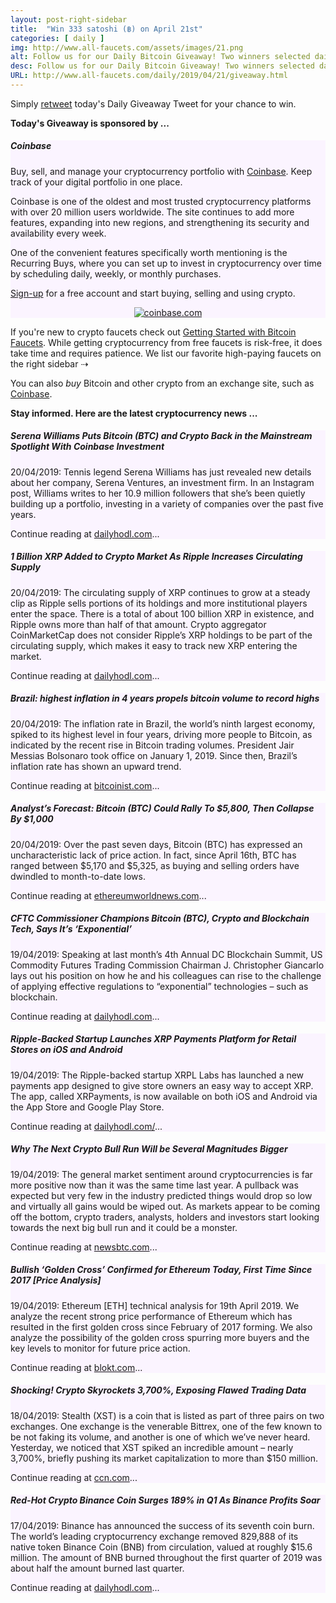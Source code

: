 ```yaml
---
layout: post-right-sidebar
title:  "Win 333 satoshi (฿) on April 21st"
categories: [ daily ]
img: http://www.all-faucets.com/assets/images/21.png
alt: Follow us for our Daily Bitcoin Giveaway! Two winners selected daily!
desc: Follow us for our Daily Bitcoin Giveaway! Two winners selected daily!
URL: http://www.all-faucets.com/daily/2019/04/21/giveaway.html
---
```


Simply <a href="https://twitter.com/intent/user?screen_name=CryptoPayoff" target="_blank">retweet</a> today's Daily Giveaway Tweet for your chance to win.

<b>Today's Giveaway is sponsored by ...</b>

<div class="sidebar-section" style="background-color:#fbf4ff">
     <h5><span>Coinbase</span></h5>
     Buy, sell, and manage your cryptocurrency portfolio with <a href="http://bit.ly/www-coinbase" target="_blank">Coinbase</a>. Keep track of your digital portfolio in one place.
		 <p> </p>
		 Coinbase is one of the oldest and most trusted cryptocurrency platforms
		 with over 20 million users worldwide. The site continues to add more features, expanding into new regions, and strengthening its security and availability every week.
		 <p> </p>
		 One of the convenient features specifically worth mentioning is the Recurring Buys, where you can set up to invest in cryptocurrency
		 over time by scheduling daily, weekly, or monthly purchases.
 		 <p> </p>
		 <a href="http://bit.ly/www-coinbase" target="_blank">Sign-up</a> for a free account and start buying, selling and using crypto.
		 <p> </p>
		 <center><a href="http://bit.ly/www-coinbase" target="_blank"><img src="http://www.all-faucets.com/assets/images/coinbase.com-ad.gif" alt="coinbase.com"/></a></center>
</div>

If you're new to crypto faucets check out <a href="http://www.all-faucets.com/start.html">Getting Started with Bitcoin Faucets</a>. While getting cryptocurrency from free faucets is risk-free, it does take time and requires patience. We list our favorite high-paying faucets on the right sidebar ⇢

You can also <i>buy</i> Bitcoin and other crypto from an exchange site, such as <a href="http://bit.ly/www-coinbase" target="_blank">Coinbase</a>.

<b>Stay informed. Here are the latest cryptocurrency news ...</b>

<div class="sidebar-section" style="background-color:#fbf4ff">
     <h5><span>Serena Williams Puts Bitcoin (BTC) and Crypto Back in the Mainstream Spotlight With Coinbase Investment</span></h5>
     20/04/2019: Tennis legend Serena Williams has just revealed new details about her company, Serena Ventures, an investment firm. In an Instagram post, Williams writes to her 10.9 million followers that she’s been quietly building up a portfolio, investing in a variety of companies over the past five years.
		 <p> </p>
     Continue reading at <a href="https://dailyhodl.com/2019/04/20/serena-williams-puts-bitcoin-btc-and-crypto-back-in-the-mainstream-spotlight-with-coinbase-investment/" target="_blank">dailyhodl.com</a>...
</div>


<div class="sidebar-section" style="background-color:#fbf4ff">
     <h5><span>1 Billion XRP Added to Crypto Market As Ripple Increases Circulating Supply</span></h5>
     20/04/2019: The circulating supply of XRP continues to grow at a steady clip as Ripple sells portions of its holdings and more institutional players enter the space. There is a total of about 100 billion XRP in existence, and Ripple owns more than half of that amount. Crypto aggregator CoinMarketCap does not consider Ripple’s XRP holdings to be part of the circulating supply, which makes it easy to track new XRP entering the market.
		 <p> </p>
     Continue reading at <a href="https://dailyhodl.com/2019/04/20/1-billion-xrp-added-to-crypto-market-as-ripple-increases-circulating-supply/" target="_blank">dailyhodl.com</a>...
</div>

<div class="sidebar-section" style="background-color:#fbf4ff">
     <h5><span>Brazil: highest inflation in 4 years propels bitcoin volume to record highs</span></h5>
     20/04/2019: The inflation rate in Brazil, the world’s ninth largest economy, spiked to its highest level in four years, driving more people to Bitcoin, as indicated by the recent rise in Bitcoin trading volumes. President Jair Messias Bolsonaro took office on January 1, 2019. Since then, Brazil’s inflation rate has shown an upward trend.
		 <p> </p>
     Continue reading at <a href="https://bitcoinist.com/brazil-highest-inflation-in-4-years-amid-record-bitcoin-trading-volume/" target="_blank">bitcoinist.com</a>...
</div>

<div class="sidebar-section" style="background-color:#fbf4ff">
     <h5><span>Analyst’s Forecast: Bitcoin (BTC) Could Rally To $5,800, Then Collapse By $1,000</span></h5>
     20/04/2019: Over the past seven days, Bitcoin (BTC) has expressed an uncharacteristic lack of price action. In fact, since April 16th, BTC has ranged between $5,170 and $5,325, as buying and selling orders have dwindled to month-to-date lows.
     <p> </p>
     Continue reading at <a href="https://ethereumworldnews.com/analysts-forecast-bitcoin-btc-could-rally-to-5800-then-collapse-by-1000/" target="_blank">ethereumworldnews.com</a>...
</div>

<div class="sidebar-section" style="background-color:#fbf4ff">
     <h5><span>CFTC Commissioner Champions Bitcoin (BTC), Crypto and Blockchain Tech, Says It’s ‘Exponential’</span></h5>
     19/04/2019: Speaking at last month’s 4th Annual DC Blockchain Summit, US Commodity Futures Trading Commission Chairman J. Christopher Giancarlo lays out his position on how he and his colleagues can rise to the challenge of applying effective regulations to “exponential” technologies – such as blockchain.
		 <p> </p>
     Continue reading at <a href="https://dailyhodl.com/2019/04/19/cftc-commissioner-champions-bitcoin-btc-crypto-and-blockchain-tech-says-its-exponential/" target="_blank">dailyhodl.com</a>...
</div>

<div class="sidebar-section" style="background-color:#fbf4ff">
     <h5><span>Ripple-Backed Startup Launches XRP Payments Platform for Retail Stores on iOS and Android</span></h5>
     19/04/2019: The Ripple-backed startup XRPL Labs has launched a new payments app designed to give store owners an easy way to accept XRP. The app, called XRPayments, is now available on both iOS and Android via the App Store and Google Play Store.
		 <p> </p>
     Continue reading at <a href="https://dailyhodl.com/2019/04/19/ripple-backed-startup-launches-xrp-payments-platform-for-retail-stores-on-ios-and-android/" target="_blank">dailyhodl.com/</a>...
</div>

<div class="sidebar-section" style="background-color:#fbf4ff">
     <h5><span>Why The Next Crypto Bull Run Will be Several Magnitudes Bigger</span></h5>
     19/04/2019: The general market sentiment around cryptocurrencies is far more positive now than it was the same time last year. A pullback was expected but very few in the industry predicted things would drop so low and virtually all gains would be wiped out. As markets appear to be coming off the bottom, crypto traders, analysts, holders and investors start looking towards the next big bull run and it could be a monster.
		 <p> </p>
     Continue reading at <a href="https://www.newsbtc.com/2019/04/19/why-the-next-crypto-bull-run-will-be-several-magnitudes-bigger/" target="_blank">newsbtc.com</a>...
</div>

<div class="sidebar-section" style="background-color:#fbf4ff">
     <h5><span>Bullish ‘Golden Cross’ Confirmed for Ethereum Today, First Time Since 2017 [Price Analysis]</span></h5>
     19/04/2019: Ethereum [ETH] technical analysis for 19th April 2019. We analyze the recent strong price performance of Ethereum which has resulted in the first golden cross since February of 2017 forming. We also analyze the possibility of the golden cross spurring more buyers and the key levels to monitor for future price action.
		 <p> </p>
     Continue reading at <a href="https://blokt.com/technical-analysis/golden-cross-for-ethereum-today-price-analysis" target="_blank">blokt.com</a>...
</div>

<div class="sidebar-section" style="background-color:#fbf4ff">
     <h5><span>Shocking! Crypto Skyrockets 3,700%, Exposing Flawed Trading Data</span></h5>
     18/04/2019: Stealth (XST) is a coin that is listed as part of three pairs on two exchanges. One exchange is the venerable Bittrex, one of the few known to be not faking its volume, and another is one of which we’ve never heard. Yesterday, we noticed that XST spiked an incredible amount – nearly 3,700%, briefly pushing its market capitalization to more than $150 million.
		 <p> </p>
     Continue reading at <a href="https://www.ccn.com/crypto-rallies-3700-fake-trading-data" target="_blank">ccn.com</a>...
</div>

<div class="sidebar-section" style="background-color:#fbf4ff">
     <h5><span>Red-Hot Crypto Binance Coin Surges 189% in Q1 As Binance Profits Soar</span></h5>
     17/04/2019: Binance has announced the success of its seventh coin burn. The world’s leading cryptocurrency exchange removed 829,888 of its native token Binance Coin (BNB) from circulation, valued at roughly $15.6 million. The amount of BNB burned throughout the first quarter of 2019 was about half the amount burned last quarter.
		 <p> </p>
     Continue reading at <a href="https://dailyhodl.com/2019/04/17/red-hot-crypto-binance-coin-surges-189-in-q1-as-binance-profits-soar/" target="_blank">dailyhodl.com</a>...
</div>
